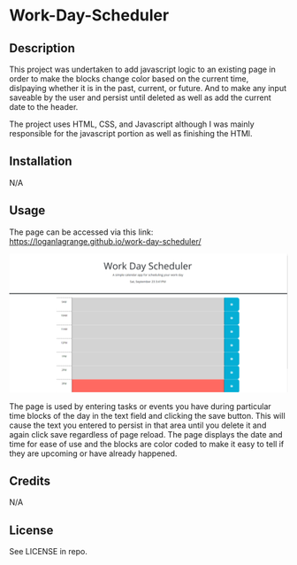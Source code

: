 # Work-Day-Scheduler

## Description

This project was undertaken to add javascript logic to an existing page in order to make the blocks change color based on the current time, dislpaying whether it is in the past, current, or future. And to make any input saveable by the user and persist until deleted as well as add the current date to the header.

The project uses HTML, CSS, and Javascript although I was mainly responsible for the javascript portion as well as finishing the HTMl.

## Installation

N/A

## Usage

The page can be accessed via this link: https://loganlagrange.github.io/work-day-scheduler/

![screenshot of the page](./assets/img/README-screenshot.png)

The page is used by entering tasks or events you have during particular time blocks of the day in the text field and clicking the save button. This will cause the text you entered to persist in that area until you delete it and again click save regardless of page reload. The page displays the date and time for ease of use and the blocks are color coded to make it easy to tell if they are upcoming or have already happened. 

## Credits
N/A

## License
See LICENSE in repo.